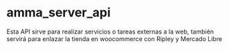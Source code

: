 # amma_server_api
Esta API sirve para realizar servicios o tareas externas a la web, también servirá para enlazar la tienda en woocommerce con Ripley y Mercado Libre
